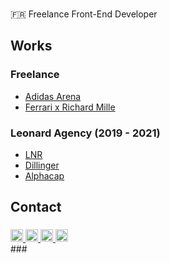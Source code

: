 <br clear="both">

<p align="left">🇫🇷 Freelance Front-End Developer</p>

<h2 align="left">Works</h2>

<h3 align="left">Freelance</h3>

- [Adidas Arena](https://www.adidasarena.com/)
- [Ferrari x Richard Mille](https://ferrari.richardmille.com/en/) 

<h3 align="left">Leonard Agency (2019 - 2021)</h3>

- [LNR](https://www.lnr.agency/)
- [Dillinger](https://dillinger.tv/)
- [Alphacap](https://www.alphacap.fr/)

<h2 align="left">Contact</h2>

###
<div align="left">
  <a href="https://twitter.com/dammontastier" target="_blank">
    <img src="https://img.shields.io/static/v1?message=Twitter&logo=twitter&label=&color=1DA1F2&logoColor=white&labelColor=&style=for-the-badge" height="20" alt="twitter logo"  />
  </a>
  <a href="https://www.linkedin.com/in/damien-montastier-ab8798133/" target="_blank">
    <img src="https://img.shields.io/static/v1?message=LinkedIn&logo=linkedin&label=&color=0077B5&logoColor=white&labelColor=&style=for-the-badge" height="20" alt="linkedin logo"  />
  </a>
  <a href="mailto:montastier.damien@gmail.com" target="_blank">
    <img src="https://img.shields.io/static/v1?message=Gmail&logo=gmail&label=&color=D14836&logoColor=white&labelColor=&style=for-the-badge" height="20" alt="gmail logo"  />
  </a>
  <a href="https://codepen.io/damienmontastier" target="_blank">
    <img src="https://img.shields.io/static/v1?message=Codepen&logo=codepen&label=&color=000000&logoColor=white&labelColor=&style=for-the-badge" height="20" alt="codepen logo"  />
  </a>
</div>
###
